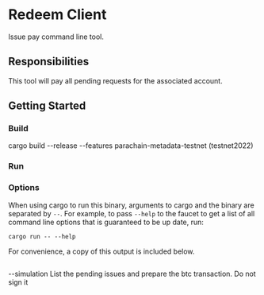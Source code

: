 # Redeem Client

Issue pay command line tool.

## Responsibilities

This tool will pay all pending requests for the associated account.

## Getting Started

### Build
cargo build --release --features parachain-metadata-testnet
 (testnet2022)

### Run
<!-- Run the interBTC issue cli client:

--vault-account-id points to the vault where the issue should occur
--griefing 500000000 (= 0.5 Kint, testnet 2022)
(Dom) The griefing collateral - on request issue the account that requests needs to send a small number of griefing collateral in case that user does not execute the request and reserves the vault collateral without reason (this is to prevent DDoS attacks)
Other note: you need to send at least 1000 sat since that is the dust limit which you can get from the issue module as well 🙂
Getting the griefing collateral is a bit involved (check here if you are interested: https://github.com/interlay/interbtc-api/blob/c2840a247687f8e1aa2834f42eab4a2de0e8f72e/src/parachain/fee.ts#L60). One way to go around the issue is to just submit a bit extra KINT (say 0.5). The rest that's not needed will be refunded

```
./target/release/issue_pay  --keyfile ~/.mytestvault/keyfile.json  --keyname interlaymaincustomeraccount  --btc-parachain-url 'wss://api-testnet.interlay.io:443/parachain' --vault-account-id 5F7Q9FqnGwJmjLtsFGymHZXPEx2dWRVE7NW4Sw2jzEhUB5WQ --amount 30200 --griefing 500000000
``` --> 

### Options

When using cargo to run this binary, arguments to cargo and the binary are separated by `--`. For example, to pass `--help` to the faucet to get a list of all command line options that is guaranteed to be up date, run:

```
cargo run -- --help
```

For convenience, a copy of this output is included below.
```
```

--simulation    List the pending issues and prepare the btc transaction. Do not sign it

